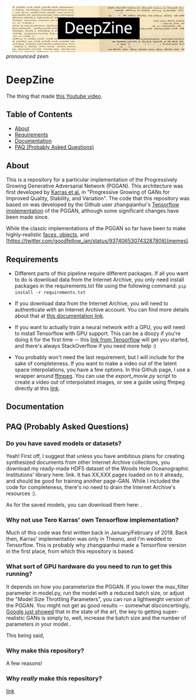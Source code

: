 ![Alt text](./resources/icon.png?raw=true "DeepZine")
_pronounced zeen_

# DeepZine

The thing that made [this Youtube video](https://www.youtube.com/watch?v=zH6guyxr0LI).

## Table of Contents
- [About](#about)
- [Requirements](#requirements) 
- [Documentation](#documentation)
- [PAQ (Probably Asked Questions)](#paq)

## About

This is a repository for a particular implementation of the Progressively Growing Generative Adversarial Network (PGGAN). This architecture was first developed by [Karras et al.](https://github.com/tkarras/progressive_growing_of_gans) in "Progressive Growing of GANs for Improved Quality, Stability, and Variation". The code that this repository was based on was developed by the Github user zhangqianhui's [Tensorflow implementation](https://github.com/zhangqianhui/progressive_growing_of_gans_tensorflow) of the PGGAN, although some significant changes have been made since.

While the classic implementations of the PGGAN so far have been to make highly-realistic [faces, objects](https://www.youtube.com/watch?v=XOxxPcy5Gr4), and [https://twitter.com/goodfellow_ian/status/937406530743287808](memes). 

## Requirements

* Different parts of this pipeline require different packages. If all you want to do is download data from the Internet Archive, you only need install packages in the requirements.txt file using the following command: `pip install -r requirements.txt`

* If you download data from the Internet Archive, you will need to authenticate with an Internet Archive account. You can find more details about that at [this documentation link](https://archive.org/services/docs/api/internetarchive/quickstart.html#configuring).

* If you want to actually train a neural network with a GPU, you will need to install Tensorflow with GPU support. This can be a doozy if you're doing it for the first time -- this [link from Tensorflow](https://www.tensorflow.org/install/gpu) will get you started, and there's always StackOverflow if you need more help :)

* You probably won't need the last requirement, but I will include for the sake of completeness. If you want to make a video out of the latent space interpolations, you have a few options. In this Github page, I use a wrapper around [ffmpeg](https://www.ffmpeg.org/). You can use the _export_movie.py_ script to create a video out of interpolated images, or see a guide using ffmpeg directly at this [link](http://hamelot.io/visualization/using-ffmpeg-to-convert-a-set-of-images-into-a-video/).

## Documentation

## PAQ (Probably Asked Questions)

### Do you have saved models or datasets?

Yeah! First off, I suggest that unless you have ambitious plans for creating synthesized documents from other Internet Archive collections, you download my ready-made HDF5 dataset of the Woods Hole Oceanographic Institutions' library here: link. It has XX,XXX pages loaded on to it already, and should be good for training another page-GAN. While I included the code for completeness, there's no need to drain the Internet Archive's resources :).

As for the saved models, you can download them here: .

### Why not use Tero Karras' own Tensorflow implementation?

Much of this code was first written back in January/February of 2018. Back then, Karras' implementation was only in Theano, and I'm wedded to Tensorflow. This is probably why zhangqianhui made a Tensorflow version in the first place, from which this repository is based. 

### What sort of GPU hardware do you need to run to get this running?

It depends on how you parameterize the PGGAN. If you lower the max_filter parameter in model.py, run the model with a reduced batch size, or adjust the "Model Size Throttling Parameters", you can run a lightweight version of the PGGAN. You might not get as good results -- somewhat disconcertingly, [Google just showed](https://arxiv.org/pdf/1809.11096.pdf) that in the state of the art, the key to getting super-realistic GANs is simply to, well, increase the batch size and the number of parameters in your model..

This being said,

### Why make this repository?

A few reasons!

### Why _really_ make this repository?

[link]()